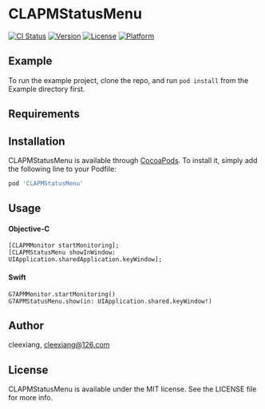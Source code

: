 # CLAPMStatusMenu

[![CI Status](https://img.shields.io/travis/lixiang/CLAPMStatusMenu.svg?style=flat)](https://travis-ci.org/lixiang/CLAPMStatusMenu)
[![Version](https://img.shields.io/cocoapods/v/CLAPMStatusMenu.svg?style=flat)](https://cocoapods.org/pods/CLAPMStatusMenu)
[![License](https://img.shields.io/cocoapods/l/CLAPMStatusMenu.svg?style=flat)](https://cocoapods.org/pods/CLAPMStatusMenu)
[![Platform](https://img.shields.io/cocoapods/p/CLAPMStatusMenu.svg?style=flat)](https://cocoapods.org/pods/CLAPMStatusMenu)

## Example

To run the example project, clone the repo, and run `pod install` from the Example directory first.

## Requirements

## Installation

CLAPMStatusMenu is available through [CocoaPods](https://cocoapods.org). To install
it, simply add the following line to your Podfile:

```ruby
pod 'CLAPMStatusMenu'
```

## Usage

#### Objective-C
```
[CLAPMMonitor startMonitoring];
[CLAPMStatusMenu showInWindow: UIApplication.sharedApplication.keyWindow];
```

#### Swift
```
G7APMMonitor.startMonitoring()
G7APMStatusMenu.show(in: UIApplication.shared.keyWindow!)
```

## Author

cleexiang, cleexiang@126.com

## License

CLAPMStatusMenu is available under the MIT license. See the LICENSE file for more info.
